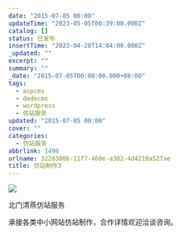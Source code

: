 ```yaml
---
date: "2015-07-05 00:00"
updateTime: "2023-05-05T00:39:00.000Z"
catalog: []
status: 已发布
insertTime: "2023-04-28T14:04:00.000Z"
_updated: ""
excerpt: ""
summary: ""
_date: "2015-07-05T00:00:00.000+08:00"
tags:
  - aspcms
  - dedecms
  - wordpress
  - 仿站服务
updated: "2015-07-05 00:00"
cover: ""
categories:
  - 仿站服务
abbrlink: 1498
urlname: 32283006-11f7-460e-a302-4d4210a52fae
title: 仿站制作3
---
```


![](https://image.bmqy.net/upload/FkV8wHoByHj0AQpXTshKgYw3X6mq.jpg)

北门清燕仿站服务

承接各类中小网站仿站制作，合作详情欢迎洽谈咨询。
